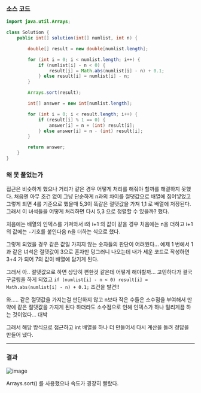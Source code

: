 ### 소스 코드

```java
import java.util.Arrays;

class Solution {
    public int[] solution(int[] numlist, int n) {

        double[] result = new double[numlist.length];

        for (int i = 0; i < numlist.length; i++) {
            if (numlist[i] - n < 0) {
                result[i] = Math.abs(numlist[i] - n) + 0.1;
            } else result[i] = numlist[i] - n;
        }

        Arrays.sort(result);

        int[] answer = new int[numlist.length];

        for (int i = 0; i < result.length; i++) {
            if (result[i] % 1 == 0) {
                answer[i] = n + (int) result[i];
            } else answer[i] = n - (int) result[i];
        }

        return answer;
    }
}
```

### 왜 못 풀었는가

접근은 비슷하게 했으나 거리가 같은 경우 어떻게 처리를 해줘야 할까를 해결하지 못했다. 처음엔 아무 조건 없이 그냥 단순하게 n과의 차이를 절댓값으로 배열에 집어넣었고   
그렇게 되면 4를 기준으로 했을때 5,3이 똑같은 절댓값을 가져 1,1 로 배열에 저장된다. 그래서 이 녀석들을 어떻게 처리하면 다시 5,3 으로 정렬할 수 있을까? 했다.

처음에는 배열의 인덱스를 가져와서 i와 i+1 의 값이 같을 경우 처음에는 n을 더하고 i+1 의 값에는 `-`기호를 붙인다음 n을 더하는 식으로 했다.

그렇게 되었을 경우 같은 값일 가지지 않는 숫자들의 판단이 어려웠다... 예제 1 번에서 1 과 같은 녀석은 절댓값이 3으로 혼자만 덩그러니 나오는데 내가 세운 코드로 작성하면 3+4 가 되어 7의 값이 배열에 담기게 된다.

그래서 아.. 절댓값으로 하면 상당히 편한것 같은데 어떻게 해야할까... 고민하다가 결국 구글링을 하게 되었고 `if (numlist[i] - n < 0) result[i] = Math.abs(numlist[i] - n) + 0.1;` 조건을 발견!!

와..... 같은 절댓값을 가지는걸 판단하지 않고 n보다 작은 수들은 소수점을 부여해서 만약에 같은 절댓값을 가지게 된다 하더라도 소수점으로 인해 인덱스가 하나 밀리게끔 하는 것이었다... 대박

그래서 해당 방식으로 접근하고 int 배열을 하나 더 만들어서 다시 계산을 돌려 정답을 만들어 냈다.

---

### 결과

![image](https://github.com/Drum-J/algorithm/assets/102205699/78a0fab8-a929-4793-b625-3e3ed047e2a4)

Arrays.sort() 를 사용했으나 속도가 굉장히 빨랐다.
